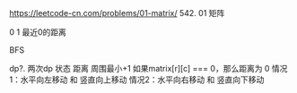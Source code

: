 https://leetcode-cn.com/problems/01-matrix/
542. 01 矩阵


 0 1   最近0的距离

BFS 


dp?.  两次dp  状态 距离   周围最小+1
如果matrix[r][c] === 0，那么距离为 0
情况1：水平向左移动 和 竖直向上移动
情况2：水平向右移动 和 竖直向下移动

